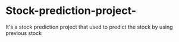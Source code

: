 # Stock-prediction-project-
It's a stock prediction project that used to predict the stock by using previous stock 
